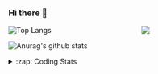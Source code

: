 ### Hi there 👋

<!--
**tao8687/tao8687** is a ✨ _special_ ✨ repository because its `README.md` (this file) appears on your GitHub profile.

Here are some ideas to get you started:

- 🔭 I’m currently working on ...
- 🌱 I’m currently learning ...
- 👯 I’m looking to collaborate on ...
- 🤔 I’m looking for help with ...
- 💬 Ask me about ...
- 📫 How to reach me: ...
- 😄 Pronouns: ...
- ⚡ Fun fact: ...
-->

<img align='right' src="https://media.giphy.com/media/M9gbBd9nbDrOTu1Mqx/giphy.gif" width="240">

  
![Top Langs](https://github-readme-stats.vercel.app/api/top-langs/?username=tao8687&layout=compact&title_color=23238E&text_color=A67D3D)

![Anurag's github stats](https://github-readme-stats.vercel.app/api?username=tao8687&show_icons=true&&text_color=A67D3D&title_color=23238E&show_icons=false&count_private=true&hide=stars)

<details>
  <summary>:zap: Coding Stats</summary>
  <br>
    
<!--START_SECTION:waka-->
![Code Time](http://img.shields.io/badge/Code%20Time-1%2C827%20hrs%2042%20mins-blue)

![Profile Views](http://img.shields.io/badge/Profile%20Views-0-blue)

**🐱 My GitHub Data** 

> 📦 1.5 MB Used in GitHub's Storage 
 > 
> 🏆 378 Contributions in the Year 2024
 > 
> 🚫 Not Opted to Hire
 > 
> 📜 62 Public Repositories 
 > 
> 🔑 25 Private Repositories 
 > 
**I'm an Early 🐤** 

```text
🌞 Morning                1594 commits        ██████████████████████░░░   88.21 % 
🌆 Daytime                90 commits          █░░░░░░░░░░░░░░░░░░░░░░░░   04.98 % 
🌃 Evening                119 commits         ██░░░░░░░░░░░░░░░░░░░░░░░   06.59 % 
🌙 Night                  4 commits           ░░░░░░░░░░░░░░░░░░░░░░░░░   00.22 % 
```
📅 **I'm Most Productive on Wednesday** 

```text
Monday                   259 commits         ████░░░░░░░░░░░░░░░░░░░░░   14.33 % 
Tuesday                  246 commits         ███░░░░░░░░░░░░░░░░░░░░░░   13.61 % 
Wednesday                316 commits         ████░░░░░░░░░░░░░░░░░░░░░   17.49 % 
Thursday                 240 commits         ███░░░░░░░░░░░░░░░░░░░░░░   13.28 % 
Friday                   256 commits         ████░░░░░░░░░░░░░░░░░░░░░   14.17 % 
Saturday                 250 commits         ███░░░░░░░░░░░░░░░░░░░░░░   13.84 % 
Sunday                   240 commits         ███░░░░░░░░░░░░░░░░░░░░░░   13.28 % 
```


📊 **This Week I Spent My Time On** 

```text
🕑︎ Time Zone: Asia/Shanghai

💬 Programming Languages: 
C++                      11 hrs 59 mins      ███████████████░░░░░░░░░░   61.46 % 
Python                   2 hrs 45 mins       ████░░░░░░░░░░░░░░░░░░░░░   14.18 % 
Lua                      1 hr 3 mins         █░░░░░░░░░░░░░░░░░░░░░░░░   05.41 % 
Other                    1 hr 2 mins         █░░░░░░░░░░░░░░░░░░░░░░░░   05.30 % 
CMake                    39 mins             █░░░░░░░░░░░░░░░░░░░░░░░░   03.37 % 

🔥 Editors: 
VS Code                  19 hrs 14 mins      █████████████████████████   98.67 % 
Cursor                   15 mins             ░░░░░░░░░░░░░░░░░░░░░░░░░   01.33 % 

🐱‍💻 Projects: 
src                      12 hrs 8 mins       ████████████████░░░░░░░░░   62.27 % 
nicegui_ros1_ws          2 hrs 32 mins       ███░░░░░░░░░░░░░░░░░░░░░░   13.03 % 
LaserMotionProject       2 hrs 28 mins       ███░░░░░░░░░░░░░░░░░░░░░░   12.65 % 
diffbot                  25 mins             █░░░░░░░░░░░░░░░░░░░░░░░░   02.17 % 
cartographer_ros         24 mins             █░░░░░░░░░░░░░░░░░░░░░░░░   02.09 % 

💻 Operating System: 
Linux                    19 hrs 29 mins      █████████████████████████   100.00 % 
```

**I Mostly Code in C++** 

```text
C++                      11 repos            ████████░░░░░░░░░░░░░░░░░   31.43 % 
Python                   10 repos            ███████░░░░░░░░░░░░░░░░░░   28.57 % 
JavaScript               2 repos             █░░░░░░░░░░░░░░░░░░░░░░░░   05.71 % 
Batchfile                1 repo              █░░░░░░░░░░░░░░░░░░░░░░░░   02.86 % 
HTML                     1 repo              █░░░░░░░░░░░░░░░░░░░░░░░░   02.86 % 
```



**Timeline**

![Lines of Code chart](https://raw.githubusercontent.com/tao8687/tao8687/master/assets/bar_graph.png)


 Last Updated on 21/12/2024 01:38:26 UTC
<!--END_SECTION:waka-->
</details>
